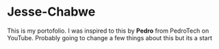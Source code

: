 # Jesse-Chabwe
 This is my portofolio. I was inspired to this by **Pedro** from PedroTech on YouTube. Probably going to change a few things about this but its a start
